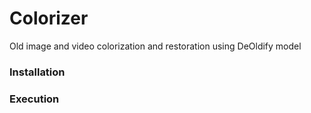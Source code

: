 # Colorizer
Old image and video colorization and restoration using DeOldify model

### Installation

### Execution
